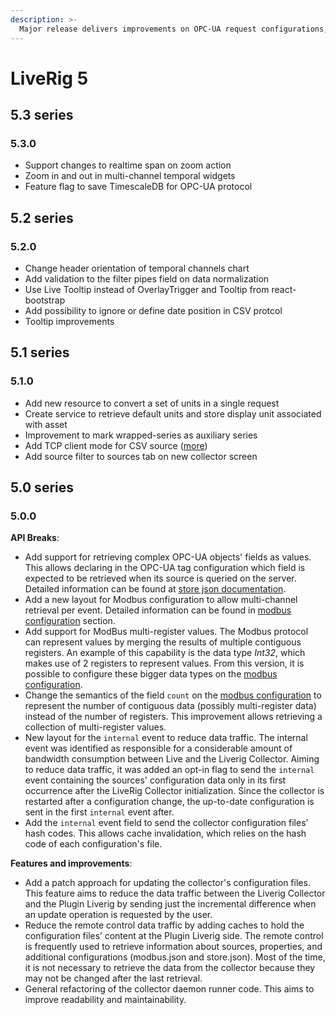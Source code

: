 ```yaml
---
description: >-
  Major release delivers improvements on OPC-UA request configurations, new ModBus capabilities, and data traffic optimization.
---
```


# LiveRig 5

## 5.3 series

### 5.3.0

* Support changes to realtime span on zoom action
* Zoom in and out in multi-channel temporal widgets
* Feature flag to save TimescaleDB for OPC-UA protocol

## 5.2 series

### 5.2.0

* Change header orientation of temporal channels chart
* Add validation to the filter pipes field on data normalization
* Use Live Tooltip instead of OverlayTrigger and Tooltip from react-bootstrap
* Add possibility to ignore or define date position in CSV protcol
* Tooltip improvements

## 5.1 series

### 5.1.0

* Add new resource to convert a set of units in a single request
* Create service to retrieve default units and store display unit associated with asset
* Improvement to mark wrapped-series as auxiliary series
* Add TCP client mode for CSV source ([more](../../collector/protocols/csv.md))
* Add source filter to sources tab on new collector screen

## 5.0 series

### 5.0.0

**API Breaks**:

* Add support for retrieving complex OPC-UA objects' fields as values. This allows declaring in the OPC-UA tag configuration which field is expected to be retrieved when its source is queried on the server. Detailed information can be found at [store json documentation](../../collector/configuration/store.json.md#liverig-collector-5.0.0-or-above).
* Add a new layout for Modbus configuration to allow multi-channel retrieval per event. Detailed information can be found in [modbus configuration](../../collector/configuration/modbus.json.md) section.
* Add support for ModBus multi-register values. The Modbus protocol can represent values by merging the results of multiple contiguous registers. An example of this capability is the data type _Int32_, which makes use of 2 registers to represent values. From this version, it is possible to configure these bigger data types on the [modbus configuration](../../collector/configuration/modbus.json.md).
* Change the semantics of the field `count` on the [modbus configuration](../../collector/configuration/modbus.json.md) to represent the number of contiguous data (possibly multi-register data) instead of the number of registers. This improvement allows retrieving a collection of multi-register values.
* New layout for the `internal` event to reduce data traffic. The internal event was identified as responsible for a considerable amount of bandwidth consumption between Live and the Liverig Collector. Aiming to reduce data traffic, it was added an opt-in flag to send the `internal` event containing the sources' configuration data only in its first occurrence after the LiveRig Collector initialization. Since the collector is restarted after a configuration change, the up-to-date configuration is sent in the first `internal` event after.
* Add the `internal` event field to send the collector configuration files' hash codes. This allows cache invalidation, which relies on the hash code of each configuration's file.

**Features and improvements**:

* Add a patch approach for updating the collector's configuration files. This feature aims to reduce the data traffic between the Liverig Collector and the Plugin Liverig by sending just the incremental difference when an update operation is requested by the user.
* Reduce the remote control data traffic by adding caches to hold the configuration files’ content at the Plugin Liverig side. The remote control is frequently used to retrieve information about sources, properties, and additional configurations (modbus.json and store.json). Most of the time, it is not necessary to retrieve the data from the collector because they may not be changed after the last retrieval.
* General refactoring of the collector daemon runner code. This aims to improve readability and maintainability.
